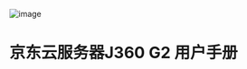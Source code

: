 ![image](https://user-images.githubusercontent.com/117898035/202651285-4e61d751-13f3-43e4-8cf9-dae7e8b597dc.png)
# **京东云服务器J360 G2 用户手册**

